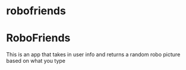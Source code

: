 # robofriends
<h1>RoboFriends</h1>
<p>This is an app that takes in user info and returns a random robo picture based on what you type</p>
